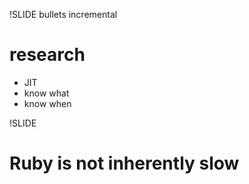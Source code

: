 !SLIDE bullets incremental

# research #

* JIT
* know what
* know when

!SLIDE

# Ruby is not inherently slow #
